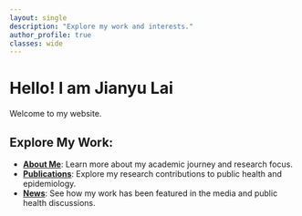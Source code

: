 ```yaml
---
layout: single
description: "Explore my work and interests."
author_profile: true
classes: wide
---
```


# Hello! I am Jianyu Lai
Welcome to my website.

## Explore My Work:
- [**About Me**](/aboutme/): Learn more about my academic journey and research focus.  
- [**Publications**](/publications/): Explore my research contributions to public health and epidemiology.  
- [**News**](/news/): See how my work has been featured in the media and public health discussions.
